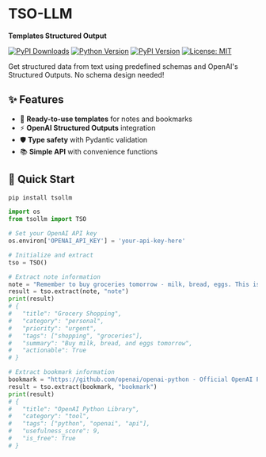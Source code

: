 # TSO-LLM

**Templates Structured Output**

[![PyPI Downloads](https://static.pepy.tech/badge/tsollm)](https://pepy.tech/projects/tsollm)
[![Python Version](https://img.shields.io/badge/python-3.9%2B-blue)](https://www.python.org/downloads/)
[![PyPI Version](https://img.shields.io/pypi/v/tsollm)](https://pypi.org/project/tsollm/)
[![License: MIT](https://img.shields.io/badge/License-MIT-yellow.svg)](https://opensource.org/licenses/MIT)

Get structured data from text using predefined schemas and OpenAI's Structured Outputs. No schema design needed!

## ✨ Features

- 🎯 **Ready-to-use templates** for notes and bookmarks
- ⚡ **OpenAI Structured Outputs** integration
- 🛡️ **Type safety** with Pydantic validation
- 📚 **Simple API** with convenience functions

## 🚀 Quick Start

```bash
pip install tsollm
```

```python
import os
from tsollm import TSO

# Set your OpenAI API key
os.environ['OPENAI_API_KEY'] = 'your-api-key-here'

# Initialize and extract
tso = TSO()

# Extract note information
note = "Remember to buy groceries tomorrow - milk, bread, eggs. This is urgent!"
result = tso.extract(note, "note")
print(result)
# {
#   "title": "Grocery Shopping",
#   "category": "personal", 
#   "priority": "urgent",
#   "tags": ["shopping", "groceries"],
#   "summary": "Buy milk, bread, and eggs tomorrow",
#   "actionable": True
# }

# Extract bookmark information  
bookmark = "https://github.com/openai/openai-python - Official OpenAI Python library"
result = tso.extract(bookmark, "bookmark")
print(result)
# {
#   "title": "OpenAI Python Library",
#   "category": "tool",
#   "tags": ["python", "openai", "api"],
#   "usefulness_score": 9,
#   "is_free": True
# }